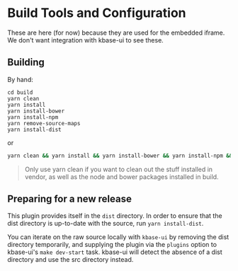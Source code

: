 # Build Tools and Configuration

These are here (for now) because they are used for the embedded iframe. We don't want integration with kbase-ui to see these.

## Building

By hand:

```
cd build
yarn clean
yarn install
yarn install-bower
yarn install-npm
yarn remove-source-maps
yarn install-dist
```

or

```zsh
yarn clean && yarn install && yarn install-bower && yarn install-npm &&yarn remove-source-maps && yarn install-dist
```

> Only use yarn clean if you want to clean out the stuff installed in vendor, as well as the node and bower packages installed in build.

## Preparing for a new release

This plugin provides itself in the `dist` directory. In order to ensure that the dist directory is up-to-date with the source, run `yarn install-dist`.

You can iterate on the raw source locally with `kbase-ui` by removing the dist directory temporarily, and supplying the plugin via the `plugins` option to kbase-ui's `make dev-start` task. kbase-ui will detect the absence of a dist directory and use the src directory instead.